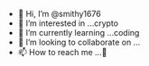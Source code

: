 - 👋 Hi, I’m @smithy1676
- 👀 I’m interested in ...crypto 
- 🌱 I’m currently learning ...coding 
- 💞️ I’m looking to collaborate on ...
- 📫 How to reach me ...💙

<!---
smithy1676/smithy1676 is a ✨ special ✨ repository because its `README.md` (this file) appears on your GitHub profile.
You can click the Preview link to take a look at your changes.
--->
